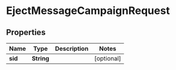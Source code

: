 

# EjectMessageCampaignRequest


## Properties

| Name | Type | Description | Notes |
|------------ | ------------- | ------------- | -------------|
|**sid** | **String** |  |  [optional] |



